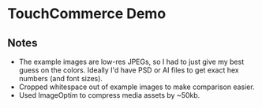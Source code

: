 # TouchCommerce Demo

## Notes
- The example images are low-res JPEGs, so I had to just give my best guess on the colors. Ideally I'd have PSD or AI files to get exact hex numbers (and font sizes).
- Cropped whitespace out of example images to make comparison easier.
- Used ImageOptim to compress media assets by ~50kb.